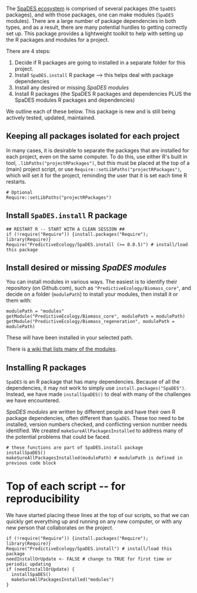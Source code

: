 The [SpaDES ecosystem](https://spades.predictiveecology.org) is comprised of several packages (the `SpaDES` packages), and with those packages, one can make modules (`SpaDES` modules). There are a large number of package dependencies in both types, and as a result, there are many potential hurdles to getting correctly set up. This package provides a lightweight toolkit to help with setting up the R packages and modules for a project.

There are 4 steps:

1. Decide if R packages are going to installed in a separate folder for this project.
2. Install `SpaDES.install` R package --> this helps deal with package dependencies
3. Install any desired or missing *SpaDES modules*
4. Install R packages (the SpaDES R packages and dependencies PLUS the SpaDES modules R packages and dependencies)

We outline each of these below. This package is new and is still being actively tested, updated, maintained.

## Keeping all packages isolated for each project

In many cases, it is desirable to separate the packages that are installed for each project, even on the same computer. 
To do this, use either R's built in tool, `.libPaths("projectRPackages")`, but this must be placed at the top of a (main) project script, or use `Require::setLibPaths("projectRPackages")`, which will set it for the project, reminding the user that it is set each time R restarts.

```
# Optional 
Require::setLibPaths("projectRPackages")
```

## Install `SpaDES.install` R package

```
## RESTART R -- START WITH A CLEAN SESSION ##
if (!require("Require")) {install.packages("Require"); library(Require)}
Require("PredictiveEcology/SpaDES.install (>= 0.0.5)") # install/load this package
```


## Install desired or missing *SpaDES modules*

You can install modules in various ways. The easiest is to identify their repository (on Github.com), such as `"PredictiveEcology/Biomass_core"`, and decide on a folder (`modulePath`) to install your modules, then install it or them with:
```
modulePath = "modules"
getModule("PredictiveEcology/Biomass_core", modulePath = modulePath)
getModule("PredictiveEcology/Biomass_regeneration", modulePath = modulePath)
```

These will have been installed in your selected path. 

There is [a wiki that lists many of the modules](https://github.com/PredictiveEcology/SpaDES-modules/wiki/Current-modules-in-development).

## Installing R packages

`SpaDES` is an R package that has many dependencies. Because of all the dependencies, it may not work to simply use `install.packages("SpaDES")`. Instead, we have made `installSpaDES()` to deal with many of the challenges we have encountered.

*SpaDES modules* are written by different people and have their own R package dependencies, often different than `SpaDES`. These too need to be installed, version numbers checked, and conflicting version number needs identified. We created `makeSureAllPackagesInstalled` to address many of the potential problems that could be faced.

```
# these functions are part of SpaDES.install package
installSpaDES() 
makeSureAllPackagesInstalled(modulePath) # modulePath is defined in previous code block
```


# Top of each script -- for reproducibility

We have started placing these lines at the top of our scripts, so that we can quickly get everything up and running on any new computer, or with any new person that collaborates on the project.

```
if (!require("Require")) {install.packages("Require"); library(Require)}
Require("PredictiveEcology/SpaDES.install") # install/load this package
needInstallOrUpdate <- FALSE # change to TRUE for first time or periodic updating
if (needInstallOrUpdate) {
  installSpaDES()
  makeSureAllPackagesInstalled("modules")
}
```



